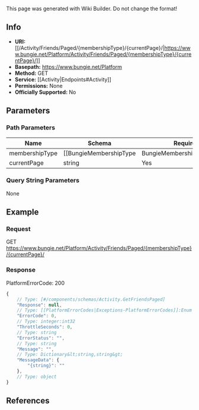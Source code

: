 <span class="wiki-builder">This page was generated with Wiki Builder. Do not change the format!</span>

## Info


* **URI:** [[/Activity/Friends/Paged/{membershipType}/{currentPage}/|https://www.bungie.net/Platform/Activity/Friends/Paged/{membershipType}/{currentPage}/]]
* **Basepath:** https://www.bungie.net/Platform
* **Method:** GET
* **Service:** [[Activity|Endpoints#Activity]]
* **Permissions:** None
* **Officially Supported:** No

## Parameters
### Path Parameters
Name | Schema | Required | Description
---- | ------ | -------- | -----------
membershipType | [[BungieMembershipType|BungieMembershipType]]:Enum | Yes | The type of account for which info will be extracted.
currentPage | string | Yes | 

### Query String Parameters
None

## Example
### Request
GET https://www.bungie.net/Platform/Activity/Friends/Paged/{membershipType}/{currentPage}/

### Response
PlatformErrorCode: 200
```javascript
{
    // Type: [#/components/schemas/Activity.GetFriendsPaged]
    "Response": null,
    // Type: [[PlatformErrorCodes|Exceptions-PlatformErrorCodes]]:Enum
    "ErrorCode": 0,
    // Type: integer:int32
    "ThrottleSeconds": 0,
    // Type: string
    "ErrorStatus": "",
    // Type: string
    "Message": "",
    // Type: Dictionary&lt;string,string&gt;
    "MessageData": {
        "{string}": ""
    },
    // Type: object
}

```

## References
